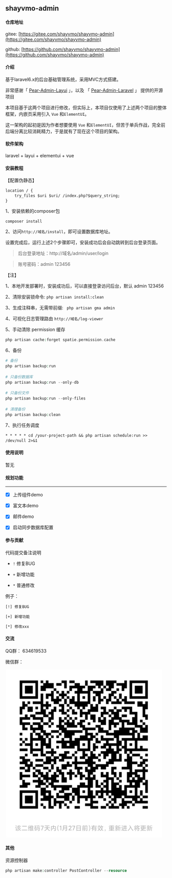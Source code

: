 ## shayvmo-admin

#### 仓库地址

gitee: [https://gitee.com/shayvmo/shayvmo-admin](https://gitee.com/shayvmo/shayvmo-admin)

github: [https://github.com/shayvmo/shayvmo-admin](https://github.com/shayvmo/shayvmo-admin)

#### 介绍
基于laravel6.x的后台基础管理系统，采用MVC方式搭建。

非常感谢「 [Pear-Admin-Layui](https://gitee.com/pear-admin/Pear-Admin-Layui) 」，以及 「 [Pear-Admin-Laravel](https://gitee.com/pear-admin/Pear-Admin-Laravel) 」 提供的开源项目

本项目基于这两个项目进行修改，但实际上，本项目仅使用了上述两个项目的整体框架，内嵌页采用引入 `Vue` 和` ElementUI `。

这一架构的起初是因为作者想要使用 `Vue` 和` ElementUI `，但苦于单兵作战，完全前后端分离比较消耗精力，于是就有了现在这个项目的架构。


#### 软件架构
laravel + layui + elementui + vue


#### 安装教程

【配置伪静态】
```
location / {
    try_files $uri $uri/ /index.php?$query_string;
}
```

1、安装依赖的composer包
```shell script
composer install
```

2、访问` http://域名/install `，即可设置数据库地址。

设置完成后，运行上述2个步骤即可，安装成功后会自动跳转到后台登录页面。

> 后台登录地址：http://域名/admin/user/login

> 账号密码：admin 123456

【注】

1、本地开发部署时，安装成功后，可以直接登录访问后台，默认 admin 123456

2、清除安装锁命令: ` php artisan install:clean `

3、生成注释串，无需带前缀: ` php artisan gma admin`

4、可视化日志管理路由  `http://域名/log-viewer`

5、手动清除 permission 缓存

```php
php artisan cache:forget spatie.permission.cache
```

6、备份

```php
# 备份
php artisan backup:run

# 只备份数据库
php artisan backup:run --only-db

# 只备份文件
php artisan backup:run --only-files

# 清理备份
php artisan backup:clean
```

7、执行任务调度
```
* * * * * cd /your-project-path && php artisan schedule:run >> /dev/null 2>&1
```

#### 使用说明

暂无

#### 规划功能

---

- [x] 上传组件demo
  
- [x] 富文本demo

- [x] 邮件demo

- [x] 启动同步数据库配置



#### 参与贡献

代码提交备注说明

- `!` 修复BUG

- `+` 新增功能

- `*` 普通修改

例子：

`[!] 修复BUG`

`[+] 新增功能`

`[*] 修改xxx`

#### 交流

QQ群： 634619533

微信群：

![qrcode.png](qrcode.png)


#### 其他

资源控制器
```php
php artisan make:controller PostController --resource
```
